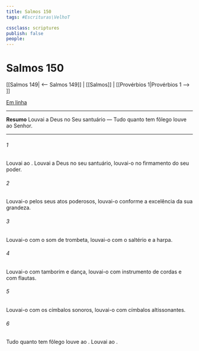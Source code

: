 ```yaml
---
title: Salmos 150
tags: #Escrituras\VelhoT

cssclass: scriptures
publish: false
people:
---
```


# Salmos 150
[[Salmos 149| <-- Salmos 149]] | [[Salmos]] | [[Provérbios 1|Provérbios 1 --> ]]

[Em linha](https://churchofjesuschrist.org/study/scriptures/ot/ps/150?lang=por)

---
__Resumo__
Louvai a Deus no Seu santuário — Tudo quanto tem fôlego louve ao Senhor.

---
###### 1 
Louvai ao . Louvai a Deus no seu santuário, louvai-o no firmamento do seu poder.

###### 2 
Louvai-o pelos seus atos poderosos, louvai-o conforme a excelência da sua grandeza.

###### 3 
Louvai-o com o som de trombeta, louvai-o com o saltério e a harpa.

###### 4 
Louvai-o com tamborim e dança, louvai-o com instrumento de cordas e com flautas.

###### 5 
Louvai-o com os címbalos sonoros, louvai-o com címbalos altissonantes.

###### 6 
Tudo quanto tem fôlego louve ao . Louvai ao .

